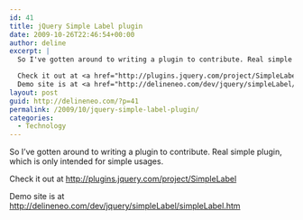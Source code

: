```yaml
---
id: 41
title: jQuery Simple Label plugin
date: 2009-10-26T22:46:54+00:00
author: deline
excerpt: |
  So I've gotten around to writing a plugin to contribute. Real simple plugin, which is only intended for simple usages.

  Check it out at <a href="http://plugins.jquery.com/project/SimpleLabel">http://plugins.jquery.com/project/SimpleLabel</a>
  Demo site is at <a href="http://delineneo.com/dev/jquery/simpleLabel/simpleLabel.htm">http://delineneo.com/dev/jquery/simpleLabel/simpleLabel.htm</a>
layout: post
guid: http://delineneo.com/?p=41
permalink: /2009/10/jquery-simple-label-plugin/
categories:
  - Technology
---
```

So I&#8217;ve gotten around to writing a plugin to contribute. Real simple plugin, which is only intended for simple usages.

Check it out at <http://plugins.jquery.com/project/SimpleLabel>

Demo site is at <http://delineneo.com/dev/jquery/simpleLabel/simpleLabel.htm>
